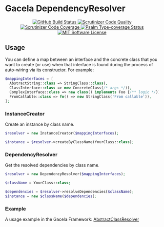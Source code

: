 # Gacela DependencyResolver

<p align="center">
  <a href="https://github.com/gacela-project/dependency-resolver/actions">
    <img src="https://github.com/gacela-project/dependency-resolver/workflows/CI/badge.svg" alt="GitHub Build Status">
  </a>
  <a href="https://scrutinizer-ci.com/g/gacela-project/dependency-resolver/?branch=main">
    <img src="https://scrutinizer-ci.com/g/gacela-project/dependency-resolver/badges/quality-score.png?b=main" alt="Scrutinizer Code Quality">
  </a>
  <a href="https://scrutinizer-ci.com/g/gacela-project/dependency-resolver/?branch=main">
    <img src="https://scrutinizer-ci.com/g/gacela-project/dependency-resolver/badges/coverage.png?b=main" alt="Scrutinizer Code Coverage">
  </a>
  <a href="https://shepherd.dev/github/gacela-project/dependency-resolver">
    <img src="https://shepherd.dev/github/gacela-project/dependency-resolver/coverage.svg" alt="Psalm Type-coverage Status">
  </a>
  <a href="https://github.com/gacela-project/dependency-resolver/blob/master/LICENSE">
    <img src="https://img.shields.io/badge/License-MIT-green.svg" alt="MIT Software License">
  </a>
</p>

## Usage

You can define a map between an interface and the concrete class that you want to create (or use) when that interface is
found during the process of auto-wiring via its constructor. For example:


```php
$mappingInterfaces = [
  AbstractString::class => StringClass::class),
  ClassInterface::class => new ConcreteClass(/* args */)),
  ComplexInterface::class => new class() implements Foo {/** logic */}),
  FromCallable::class => fn() => new StringClass('From callable')),
];
```

### InstanceCreator

Create an instance by class name.

```php
$resolver = new InstanceCreator($mappingInterfaces);

$instance = $resolver->createByClassName(YourClass::class);

```

### DependencyResolver

Get the resolved dependencies by class name.

```php
$resolver = new DependencyResolver($mappingInterfaces);

$className = YourClass::class;

$dependencies = $resolver->resolveDependencies($className);
$instance = new $className($dependencies);
```

### Example

A usage example in the Gacela Framework: [AbstractClassResolver](https://github.com/gacela-project/gacela/blob/main/src/Framework/ClassResolver/AbstractClassResolver.php#L145)

